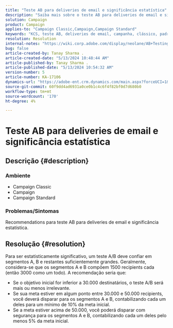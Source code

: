 ```yaml
---
title: "Teste AB para deliveries de email e significância estatística"
description: "Saiba mais sobre o teste AB para deliveries de email e significância estatística."
solution: Campaign
product: Campaign
applies-to: "Campaign Classic,Campaign,Campaign Standard"
keywords: "KCS, teste AB, deliveries de email, campanha, clássico, padrão"
resolution: Resolution
internal-notes: "https://wiki.corp.adobe.com/display/neolane/AB+Testing+for+Email+Deliveries"
bug: false
article-created-by: Tanay Sharma .
article-created-date: "5/13/2024 10:48:44 AM"
article-published-by: Tanay Sharma .
article-published-date: "5/13/2024 10:54:32 AM"
version-number: 5
article-number: KA-17106
dynamics-url: "https://adobe-ent.crm.dynamics.com/main.aspx?forceUCI=1&pagetype=entityrecord&etn=knowledgearticle&id=3f2ce659-1611-ef11-9f8a-6045bd02b206"
source-git-commit: 60f9dd4ad6931a0ce0b1c4c6f4f82bf0d7d680b0
workflow-type: tm+mt
source-wordcount: '170'
ht-degree: 4%

---
```


# Teste AB para deliveries de email e significância estatística

## Descrição {#description}


### Ambiente

- Campaign Classic
- Campaign
- Campaign Standard


### Problemas/Sintomas

Recommendations para teste AB para deliveries de email e significância estatística.


## Resolução {#resolution}


Para ser estatisticamente significativo, um teste A/B deve confiar em segmentos A, B e restantes suficientemente grandes. Geralmente, considera-se que os segmentos A e B compõem 1500 recipients cada (então 3000 como um todo). A recomendação seria que:

- Se o objetivo inicial for inferior a 30.000 destinatários, o teste A/B será mais ou menos irrelevante.
- Se sua meta estiver em algum ponto entre 30.000 e 50.000 recipients, você deverá disparar para os segmentos A e B, contabilizando cada um deles para um mínimo de 10% da meta inicial.
- Se a meta estiver acima de 50.000, você poderá disparar com segurança para os segmentos A e B, contabilizando cada um deles pelo menos 5% da meta inicial.



